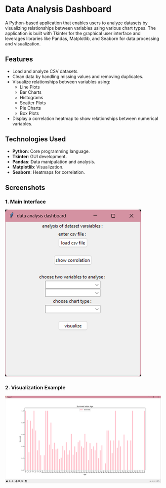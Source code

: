 # Data Analysis Dashboard

A Python-based application that enables users to analyze datasets by visualizing relationships between variables using various chart types. The application is built with Tkinter for the graphical user interface and leverages libraries like Pandas, Matplotlib, and Seaborn for data processing and visualization.

## Features

- Load and analyze CSV datasets.
- Clean data by handling missing values and removing duplicates.
- Visualize relationships between variables using:
  - Line Plots
  - Bar Charts
  - Histograms
  - Scatter Plots
  - Pie Charts
  - Box Plots
- Display a correlation heatmap to show relationships between numerical variables.

## Technologies Used

- **Python**: Core programming language.
- **Tkinter**: GUI development.
- **Pandas**: Data manipulation and analysis.
- **Matplotlib**: Visualization.
- **Seaborn**: Heatmaps for correlation.

## Screenshots

### 1. Main Interface
![Main Interface](screenshots/main_interface.png)

### 2. Visualization Example
![Bar Chart Example](screenshots/bar_chart_example.png)
